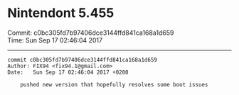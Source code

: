 # Nintendont 5.455
Commit: c0bc305fd7b97406dce3144ffd841ca168a1d659  
Time: Sun Sep 17 02:46:04 2017   

-----

```
commit c0bc305fd7b97406dce3144ffd841ca168a1d659
Author: FIX94 <fix94.1@gmail.com>
Date:   Sun Sep 17 02:46:04 2017 +0200

    pushed new version that hopefully resolves some boot issues
```
